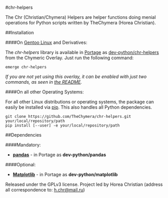 #chr-helpers

The Chr (Christian/Chymera) Helpers are helper functions doing menial operations for Python scripts written by TheChymera (Horea Christian).

##Installation

####On [Gentoo Linux](http://en.wikipedia.org/wiki/Gentoo_linux) and Derivatives:

The *chr-helpers* library is available in [Portage](http://en.wikipedia.org/wiki/Portage_(software)) as [dev-python/chr-helpers](https://github.com/TheChymera/chymeric/tree/master/dev-python/chr-helpers) from the Chymeric Overlay.
Just run the following command:

```
emerge chr-helpers
```

*If you are not yet using this overlay, it can be enabled with just two commands, as seen in [the README](https://github.com/TheChymera/chymeric).*

####On all other Operating Systems:

For all other Linux distributions or operating systems, the package can easily be installed via [pip](http://en.wikipedia.org/wiki/Pip_(Python)).
This also handles all Python dependencies.

```
git clone https://github.com/TheChymera/chr-helpers.git your/local/repository/path
pip install [--user] -e your/local/repository/path
```

##Dependencies

####Mandatory:
* **[pandas](https://github.com/pydata/pandas)** - in Portage as **dev-python/pandas**

####Optional:
* **[Matplotlib](http://en.wikipedia.org/wiki/Matplotlib)** - in Portage as **dev-python/matplotlib**

Released under the GPLv3 license.
Project led by Horea Christian (address all correspondence to: h.chr@mail.ru)
